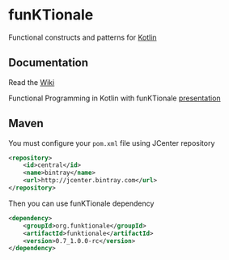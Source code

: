 funKTionale
===========

Functional constructs and patterns for [Kotlin](http://kotlin-lang.org)

## Documentation

Read the [Wiki](https://github.com/MarioAriasC/funKTionale/wiki)

Functional Programming in Kotlin with funKTionale [presentation](https://speakerdeck.com/marioariasc/functional-programming-in-kotlin-with-funktionale)

## Maven

You must configure your ```pom.xml``` file using JCenter repository

```xml
<repository>
    <id>central</id>
    <name>bintray</name>
    <url>http://jcenter.bintray.com</url>
</repository>
```

Then you can use funKTionale dependency

```xml
<dependency>
    <groupId>org.funktionale</groupId>
    <artifactId>funktionale</artifactId>
    <version>0.7_1.0.0-rc</version>
</dependency>
```


